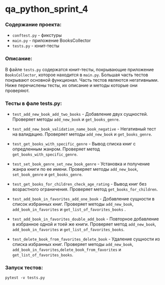 # qa_python_sprint_4

### Содержание проекта:

- `conftest.py` - фикстуры
- `main.py` - приложение BooksCollector
- `tests.py` - юнит-тесты

### Описание:
В файле `tests.py` содержатся юнит-тесты, покрывающие приложение `BooksCollector`, которое находится в `main.py`.
Большая часть тестов покрывают основной функционал. Часть тестов являются негативными. Ниже перечислены тесты, их 
описание и методы которые они проверяют.

### Тесты в фале tests.py:

- `test_add_new_book_add_two_books` - Добавление двух сущностей. 
Проверяет методы `add_new_book` и `get_books_genre`. 


- `test_add_new_book_validation_name_book_negative` - Негативный тест на валидацию. 
Проверяет методы `add_new_book` и `get_books_genre`. 



- `test_get_books_with_specific_genre` - Вывод списка книг с 
опредленным жанром. Проверяет метод `get_books_with_specific_genre`. 


- `test_set_book_genre_set_new_book_genre` - Установка и получение жанра книги по ее имени.
Проверяет методы `add_new_book`, `set_book_genre` и `get_books_genre`. 



- `test_get_books_for_children_check_age_rating` - Вывод книг без 
возрастного ограничения. Проверяет метод `get_books_for_children`. 


- `test_add_book_in_favorites_add_one_book` - Добавление сущности в список избранных книг. 
Проверяет методы `add_new_book`, `add_book_in_favorites` и `get_list_of_favorites_books` . 


- `test_add_book_in_favorites_double_add_book` - Повторное добавление в избранное одной и тоей же книги. 
Проверяет метод `add_new_book`, `add_book_in_favorites` и `get_list_of_favorites_books`. 


- `test_delete_book_from_favorites_delete_book` - Удаление сущности из списка избранных книг. 
Проверяет методы `add_new_book`, `add_book_in_favorites`,`delete_book_from_favorites` и `get_list_of_favorites_books`. 



### Запуск тестов: 
`pytest -v tests.py`